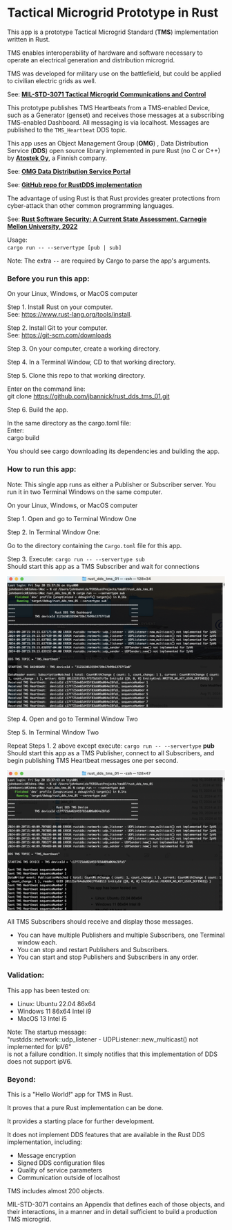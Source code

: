 # Tactical Microgrid Prototype in Rust
This app is a prototype Tactical Microgrid Standard (**TMS**) implementation written in Rust.  

TMS enables interoperability of hardware and software necessary to operate an electrical generation and distribution microgrid.  

TMS was developed for military use on the battlefield, but could be applied to civilian electric grids as well.  

See: **[MIL-STD-3071 Tactical Microgrid Communications and Control](https://quicksearch.dla.mil/qsDocDetails.aspx?ident_number=285095)**

This prototype publishes TMS Heartbeats from a TMS-enabled Device, such as a Generator (genset) and receives those messages at a subscribing TMS-enabled Dashboard. All messaging is via localhost. Messages are published to the `TMS_Heartbeat` DDS topic.

This app uses an Object Management Group (**OMG**) , Data Distribution Service (**DDS**) open source library implemented in pure Rust (no C or C++) by **[Atostek Oy](https://atostek.com/en/company/#yhteys)**, a Finnish company.  

See: **[OMG Data Distribution Service Portal](https://www.omg.org/omg-dds-portal/)**  


See: **[GitHub repo for RustDDS implementation](https://github.com/jhelovuo/RustDDS)** 

The advantage of using Rust is that Rust provides greater protections from cyber-attack than other common programming languages.  

See: **[Rust Software Security: A Current State Assessment. Carnegie Mellon University, 2022](https://insights.sei.cmu.edu/blog/rust-software-security-a-current-state-assessment/)**  

Usage:  
  `cargo run -- --servertype [pub | sub]`  

Note: The extra `--` are required by Cargo to parse the app's arguments.  

### Before you run this app:
On your Linux, Windows, or MacOS computer  

Step 1. Install Rust on your computer.  
See: https://www.rust-lang.org/tools/install.  

Step 2. Install Git to your computer.  
See: https://git-scm.com/downloads

Step 3. On your computer, create a working directory.  

Step 4. In a Terminal Window, CD to that working directory.  

Step 5. Clone this repo to that working directory.

Enter on the command line:  
git clone https://github.com/jbannick/rust_dds_tms_01.git  

Step 6. Build the app. 

In the same directory as the cargo.toml file:  
Enter:  
cargo build  

You should see cargo downloading its dependencies and building the app.  

### How to run this app:  

Note: This single app runs as either a Publisher or Subscriber server.  You run it in two Terminal Windows on the same computer.  
 
On your Linux, Windows, or MacOS computer  

Step 1. Open and go to Terminal Window One  

Step 2. In Terminal Window One: 

Go to the directory containing the `Cargo.toml` file for this app. 
  
Step 3. Execute: `cargo run -- --servertype sub`  
        Should start this app as a TMS Subscriber and wait for connections  

![Subscriber](TmsServerSub.png "Subscriber")

Step 4. Open and go to Terminal Window Two  

Step 5. In Terminal Window Two  

Repeat Steps 1. 2 above except execute: `cargo run -- --servertype` **pub**    
Should start this app as a TMS Publisher, connect to all Subscribers, and begin publishing TMS Heartbeat messages one per second.  

![Publisher](TmsServerPub.png "Publisher")        
        
All TMS Subscribers should receive and display those messages.  

* You can have multiple Publishers and multiple Subscribers, one Terminal window each.  
* You can stop and restart Publishers and Subscribers.  
* You can start and stop Publishers and Subscribers in any order.  

### Validation:
This app has been tested on:

* Linux: Ubuntu 22.04 86x64  
* Windows 11 86x64 Intel i9  
* MacOS 13 Intel i5

Note: The startup message:  
"rustdds::network::udp_listener - UDPListener::new_multicast() not implemented for IpV6"  
is not a failure condition. It simply notifies that this implementation of DDS does not support ipV6.

### Beyond:  

This is a "Hello World!" app for TMS in Rust.  

It proves that a pure Rust implementation can be done.  

It provides a starting place for further development.  

It does not implement DDS features that are available in the Rust DDS implementation, including:  
* Message encryption  
* Signed DDS configuration files  
* Quality of service parameters  
* Communication outside of localhost  

TMS includes almost 200 objects.  

MIL-STD-3071 contains an Appendix that defines each of those objects, and their interactions, in a manner and in detail sufficient to build a production TMS microgrid.
